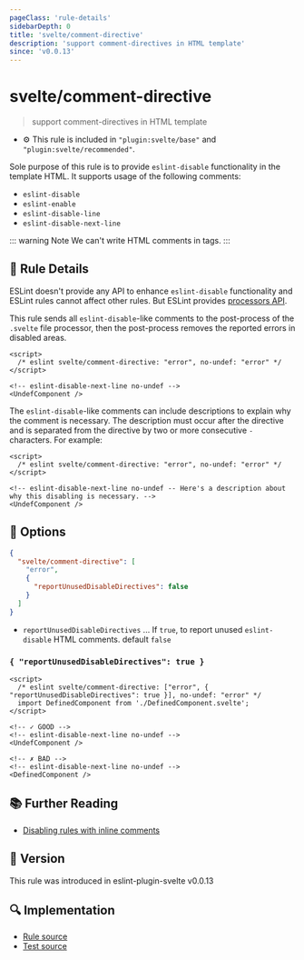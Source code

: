 ```yaml
---
pageClass: 'rule-details'
sidebarDepth: 0
title: 'svelte/comment-directive'
description: 'support comment-directives in HTML template'
since: 'v0.0.13'
---
```


# svelte/comment-directive

> support comment-directives in HTML template

- :gear: This rule is included in `"plugin:svelte/base"` and `"plugin:svelte/recommended"`.

Sole purpose of this rule is to provide `eslint-disable` functionality in the template HTML.
It supports usage of the following comments:

- `eslint-disable`
- `eslint-enable`
- `eslint-disable-line`
- `eslint-disable-next-line`

::: warning Note
We can't write HTML comments in tags.
:::

## :book: Rule Details

ESLint doesn't provide any API to enhance `eslint-disable` functionality and ESLint rules cannot affect other rules. But ESLint provides [processors API](https://eslint.org/docs/developer-guide/working-with-plugins#processors-in-plugins).

This rule sends all `eslint-disable`-like comments to the post-process of the `.svelte` file processor, then the post-process removes the reported errors in disabled areas.

<!--eslint-skip-->

```svelte
<script>
  /* eslint svelte/comment-directive: "error", no-undef: "error" */
</script>

<!-- eslint-disable-next-line no-undef -->
<UndefComponent />
```

The `eslint-disable`-like comments can include descriptions to explain why the comment is necessary. The description must occur after the directive and is separated from the directive by two or more consecutive `-` characters. For example:

<!--eslint-skip-->

```svelte
<script>
  /* eslint svelte/comment-directive: "error", no-undef: "error" */
</script>

<!-- eslint-disable-next-line no-undef -- Here's a description about why this disabling is necessary. -->
<UndefComponent />
```

## :wrench: Options

```json
{
  "svelte/comment-directive": [
    "error",
    {
      "reportUnusedDisableDirectives": false
    }
  ]
}
```

- `reportUnusedDisableDirectives` ... If `true`, to report unused `eslint-disable` HTML comments. default `false`

### `{ "reportUnusedDisableDirectives": true }`

<!--eslint-skip-->

```svelte
<script>
  /* eslint svelte/comment-directive: ["error", { "reportUnusedDisableDirectives": true }], no-undef: "error" */
  import DefinedComponent from './DefinedComponent.svelte';
</script>

<!-- ✓ GOOD -->
<!-- eslint-disable-next-line no-undef -->
<UndefComponent />

<!-- ✗ BAD -->
<!-- eslint-disable-next-line no-undef -->
<DefinedComponent />
```

## :books: Further Reading

- [Disabling rules with inline comments]

[disabling rules with inline comments]: https://eslint.org/docs/user-guide/configuring#disabling-rules-with-inline-comments

## :rocket: Version

This rule was introduced in eslint-plugin-svelte v0.0.13

## :mag: Implementation

- [Rule source](https://github.com/sveltejs/eslint-plugin-svelte/blob/main/packages/eslint-plugin-svelte/src/rules/comment-directive.ts)
- [Test source](https://github.com/sveltejs/eslint-plugin-svelte/blob/main/packages/eslint-plugin-svelte/tests/src/rules/comment-directive.ts)
